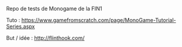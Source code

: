 Repo de tests de Monogame de la FIN1

Tuto : https://www.gamefromscratch.com/page/MonoGame-Tutorial-Series.aspx

But / idée : http://flinthook.com/